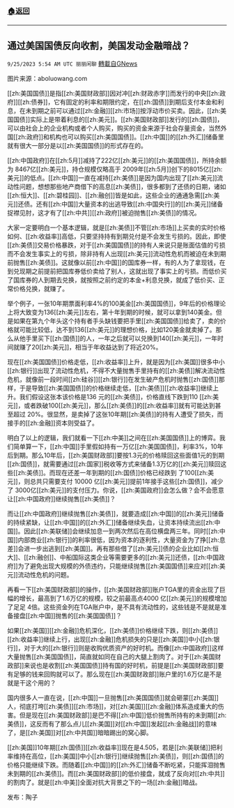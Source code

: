###  [:house:返回](README.md)
---


## 通过美国国债反向收割，美国发动金融暗战？
`9/25/2023 5:54 AM UTC 丽丽闲聊` [轉載自GNews](https://gnews.org/articles/1736844)

图片来源：aboluowang.com

[[zh:美国国债]]是指[[zh:美国财政部]]因对冲[[zh:财政赤字]]而发行的中央[[zh:政府]][[zh:债券]]，它有固定的利率和期限约定，在[[zh:国债]]到期后支付本金和利息，在未到期之前可以通过[[zh:金融]][[zh:市场]]按浮动市价买卖。因此，[[zh:美国国债]]实际上是带着利息的[[zh:美元]]。[[zh:美国财政部]]发行的[[zh:国债]]，可以由社会上的企业机构或者个人购买，购买的资金来源于社会存量资金，当然外国[[zh:政府]]和机构也可以购买[[zh:美国国债]]。[[zh:中国]]的[[zh:外汇]]储备里就有很大一部分是以[[zh:美国国债]]的形式存在的。

[[zh:中国政府]]在[[zh:5月]]减持了222亿[[zh:美元]]的[[zh:美国国债]]，所持余额为 8467亿[[zh:美元]]，持仓规模仅略高于 2009年[[zh:5月]]创下的8015亿[[zh:美元]]的低点。[[zh:中国]]一直在减持[[zh:美债]]是因为国内出现了[[zh:美元]]流动性问题，想想那些地产商借下的高息[[zh:美债]]，很多都到了还债的日期，诸如[[zh:恒大]]、[[zh:碧桂园]]、[[zh:融创]]皆是如此，这些企业的通通急需[[zh:美元]]还债。还有[[zh:中国]]大量资本的出逃导致[[zh:中国央行]]的[[zh:美元]]储备捉襟见肘，这才有了[[zh:中共]][[zh:政府]]被迫抛售[[zh:美债]]的情况。

大家一定要明白一个基本逻辑，就是[[zh:美债]]不管[[zh:市场]]上买卖的实时价格如何、[[zh:收益率]]高低，只要坚持持有到期兑付是不会发生亏损的。因此，即使[[zh:美债]]交易价格暴跌，对于[[zh:美国国债]]的持有人来说只是账面估值的亏损而不会发生事实上的亏损，除非持有人出现[[zh:美元]]流动性危机而被迫在未到期前抛售[[zh:美债]]。这就像以前[[zh:中国]]的国库券一样，有的人为了拿现钱，在到兑现期之前提前把国库券低价卖给了别人，这就出现了事实上的亏损。而低价买了国库券的人到期去兑换，就按照之前约定的本金+利息兑换，就成了低价买、正常价格兑换，就赚了。

举个例子，一张10年期票面利率4%的100美金[[zh:美国国债]]，9年后的价格理论上将大致变为136[[zh:美元]]左右，第十年到期的时候，就可以拿到140美金。但是如果在第九个年头这个持有者手头缺钱要把手里[[zh:美国国债]]给卖了，卖的价格就可能比较低，达不到136[[zh:美元]]的理想价格，比如120美金就卖掉了。那么从他手里买下[[zh:国债]]的人，一年之后就可以兑换到140[[zh:美元]]，一年时间就赚了20[[zh:美元]]，相当于年收益达到了将近20%。

现在[[zh:美国国债]]价格走低，[[zh:收益率]]上升，就是因为[[zh:美国]]很多中小[[zh:银行]]出现了流动性危机，不得不大量抛售手里持有的[[zh:美债]]解决流动性危机，就像前一段时间[[zh:硅谷]][[zh:银行]]在发生破产危机时抛售[[zh:国债]]那样，于是导致[[zh:美国国债]]的价格继续走低，[[zh:美债]][[zh:收益率]]继续上升。我们假设这张本该价格是136 元的[[zh:美债]]，价格直线下跌到110 [[zh:美元]]，或者跌破100[[zh:美元]]，那么[[zh:美债]]的[[zh:收益率]]就有可能达到甚至超过 20%。很显然，是卖掉了这张10年期[[zh:美债]]的持有人遭受了损失，而接手的[[zh:金融]]资本则受益了。

明白了以上的逻辑，我们就看一下[[zh:中美]]之间在[[zh:美国国债]]上的博弈。我们简单算一下，[[zh:中国]]手里假如持有一万亿[[zh:美国国债]]，利率3%，10年后到期。那么10年后，[[zh:美国财政部]]要按1.3元的价格赎回这些面值1元的到期[[zh:国债]]，就需要通过[[zh:国家]]税收等方式来储备1.3万亿的[[zh:美元]]赎回这些[[zh:美债]]。而现在还差一年到期的[[zh:国债]]价格已经跌到 了100[[zh:美元]]，则总共只需要支付 10000 亿[[zh:美元]]提前1年接手这些[[zh:国债]]，减少了 3000亿[[zh:美元]]的支付压力。你说，[[zh:美国政府]]会怎么做？会不会愿意让[[zh:中国政府]]继续抛售[[zh:美债]]？

而让[[zh:中国政府]]继续抛售[[zh:美债]]，就要造成[[zh:中国]]的[[zh:美元]]储备的持续紧缺，让[[zh:中国]]的[[zh:外汇]]储备继续失血，让资本持续流出[[zh:中国]]。因此[[zh:美联储]]会继续加息一到两次然后在高位横盘两三年。同时[[zh:中国]]内部商业[[zh:银行]]的利率很低，因为资本的逐利性，大量资金为了挣[[zh:息差]]会进一步出逃到[[zh:美国]]。再有那些借了[[zh:美元]]债的企业比如[[zh:恒大]]、[[zh:融创]]、中船国际这类企业等需要更多的[[zh:美元]]还债，[[zh:中国政府]]为了避免出现大规模的外债违约，只能继续抛售[[zh:美国国债]]来应对[[zh:美元]]流动性危机的问题。

再看一下[[zh:美国财政部]]的操作，[[zh:美国财政部]]账户TGA里的资金出现了巨幅的增长，最高到了1.6万亿的规模，较之前最高点4000 亿[[zh:美元]]的规模增加了足足 4倍。这些资金列在TGA账户中，是不具有流动性的，这些钱是不是就是准备接盘[[zh:中国]]抛售的[[zh:美国国债]]？

如果[[zh:美国]][[zh:金融]]危机深化，[[zh:美债]]价格继续下跌，则[[zh:美债]][[zh:收益率]]继续上行，出现[[zh:金融]]危机损失的只是[[zh:美国]]中小[[zh:银行]]，对于大的[[zh:银行]]则是收购优质资产的好时机。而像[[zh:中国政府]]这样大量抛售[[zh:美国国债]]，简直就如同在自己的大腿上割肉了。对于[[zh:美国财政部]]来说也是收割[[zh:美国国债]]持有国的好时机，前提是[[zh:美国财政部]]要有足够的钱来回购就可以了。那么现在[[zh:美国财政部]]账户里的1.6万亿是不是就是干这个用的？

国内很多人一直在说，[[zh:中国]]一旦抛售[[zh:美国国债]]就会砸蒙[[zh:美国]]人，彻底打垮[[zh:美债]][[zh:市场]]，对[[zh:美国]][[zh:金融]]体系造成重大的伤害。但是现在[[zh:美国财政部]]是巴不得[[zh:中国]]低价抛售所持有的未到期[[zh:美债]]，这反而有了那么点儿[[zh:美国]]对[[zh:中国]]发起[[zh:金融战]]的意味了，是[[zh:美国]]对[[zh:中共国]]暗暗踢出的窝心脚。

[[zh:美国]]10年期[[zh:国债]][[zh:收益率]]现在是4.505，若是[[zh:美联储]]把利率维持在高位，[[zh:美国]]中小[[zh:银行]]继续抛售[[zh:美债]]，则[[zh:国债]]的价格只能继续下跌。而随着[[zh:中国]]的[[zh:外汇]]储备不断吃紧，只能挥泪抛售未到期的[[zh:美债]]。而[[zh:美国财政部]]的低价接盘，就成了反向对[[zh:中共]]的割肉了。就是[[zh:中美]]全面对抗大背景之下的一场[[zh:金融]]暗战。

发布：陶子



